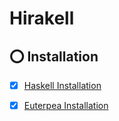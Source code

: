 # Hirakell

## :o: Installation

- [x] [Haskell Installation](docs/README.md#a-ghcup)

- [x] [Euterpea Installation](docs/README.md#b-euterpea-module-library)
